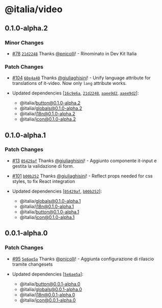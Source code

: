# @italia/video

## 0.1.0-alpha.2

### Minor Changes

- [#78](https://github.com/italia/dev-kit-italia/pull/78) [`21d2248`](https://github.com/italia/dev-kit-italia/commit/21d22487a1a0df53243b74649259d9a1a371b03b) Thanks [@pnicolli](https://github.com/pnicolli)! - Rinominato in Dev Kit Italia

### Patch Changes

- [#104](https://github.com/italia/dev-kit-italia/pull/104) [`60e4a40`](https://github.com/italia/dev-kit-italia/commit/60e4a405b4ce5c683dfd147d0f21fc68d773480f) Thanks [@giuliaghisini](https://github.com/giuliaghisini)! - Unify language attribute for translations of it-video. Now only `lang` attribute works.

- Updated dependencies [[`16c9e6a`](https://github.com/italia/dev-kit-italia/commit/16c9e6ac28f624e7aff6759e0927083bac6b147a), [`21d2248`](https://github.com/italia/dev-kit-italia/commit/21d22487a1a0df53243b74649259d9a1a371b03b), [`aaee9d2`](https://github.com/italia/dev-kit-italia/commit/aaee9d239947841503c728b93bda29a7446bfee0), [`aaee9d2`](https://github.com/italia/dev-kit-italia/commit/aaee9d239947841503c728b93bda29a7446bfee0)]:
  - @italia/button@0.1.0-alpha.2
  - @italia/globals@0.1.0-alpha.2
  - @italia/i18n@0.1.0-alpha.2
  - @italia/icon@0.1.0-alpha.2

## 0.1.0-alpha.1

### Patch Changes

- [#13](https://github.com/italia/dev-kit-italia/pull/13) [`05429af`](https://github.com/italia/dev-kit-italia/commit/05429af9465b4af9b8301fc60691263dffcc00d7) Thanks [@giuliaghisini](https://github.com/giuliaghisini)! - Aggiunto componente it-input e gestita la validazione di form.

- [#101](https://github.com/italia/dev-kit-italia/pull/101) [`b00b252`](https://github.com/italia/dev-kit-italia/commit/b00b252d12958a8bbbb1627c14a00a0ea704f96f) Thanks [@giuliaghisini](https://github.com/giuliaghisini)! - Reflect props needed for css styles, to fix React integration

- Updated dependencies [[`05429af`](https://github.com/italia/dev-kit-italia/commit/05429af9465b4af9b8301fc60691263dffcc00d7), [`b00b252`](https://github.com/italia/dev-kit-italia/commit/b00b252d12958a8bbbb1627c14a00a0ea704f96f)]:
  - @italia/globals@0.1.0-alpha.1
  - @italia/i18n@0.1.0-alpha.1
  - @italia/button@0.1.0-alpha.1
  - @italia/icon@0.1.0-alpha.1

## 0.0.1-alpha.0

### Patch Changes

- [#95](https://github.com/italia/dev-kit-italia/pull/95) [`5e6ae5a`](https://github.com/italia/dev-kit-italia/commit/5e6ae5ae7ef1aad2c6e7871d91b4aec94ee5a6c3) Thanks [@pnicolli](https://github.com/pnicolli)! - Aggiunta configurazione di rilascio tramite changesets

- Updated dependencies [[`5e6ae5a`](https://github.com/italia/dev-kit-italia/commit/5e6ae5ae7ef1aad2c6e7871d91b4aec94ee5a6c3)]:
  - @italia/button@0.0.1-alpha.0
  - @italia/globals@0.0.1-alpha.0
  - @italia/i18n@0.0.1-alpha.0
  - @italia/icon@0.0.1-alpha.0
